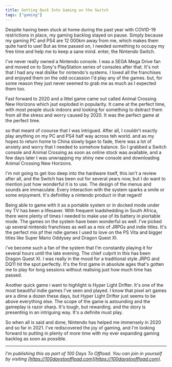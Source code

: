 ```yaml
---
title: Getting Back Into Gaming on the Switch
tags: ["gaming"]
---
```

Despite having been stuck at home during the past year with COVID-19 restrictions in place, my gaming backlog stayed on pause. Simply because my gaming PC and PS4 are 12 000km away from me, which makes them quite hard to use! But as time passed on, I needed something to occupy my free time and help me to keep a sane mind. enter, the Nintendo Switch.

I've never really owned a Nintendo console. I was a SEGA Mega Drive fan and moved on to Sony's PlayStation series of consoles after that. It's not that I had any real dislike for nintendo's systems. I loved all the franchises and enjoyed them on the odd occassion I'd play any of the games. but, for some reason they just never seemed to grab me as much as I expected them too.

Fast forward to 2020 and a littel game came out called Animal Crossing New Horizons which jsut exploded in popularity. It came at the perfect time, with most people stuck indoors and looking for something to dsitract them from all the stress and worry caused by 2020. It was the perfect game at the perfect time.

so that meant of coourse that I was intrigued. After all, I couldn't exactly play anything on my PC and PS4 half way across teh world. and as my hopes to return home to China slowly bgan to fade, there was a lot of anxiety and worry that I needed to somehow balance. So I grabbed a Switch console and Animal Crossing as soon as online stock was available, and a few days later I was unwrapping my shiny new console and downloading Animal Crossing New Horizons.

I'm not going to get itoo deep into the hardware itself, this isn't a review after all, and the Switch has been out for several years now, but I do want to mention just how wonderful it is to use. The design of the menus and sounds are immaculate. Every interaction with the system sparks a smile or some enjoyment. It's definitley a nintendo product in that regard!

Being able to game with it as a portable system or in docked mode under my TV has been a lifesaver. With frequent loadshedding in South Africa, there were plenty of times I needed to make use of its battery in piortable mode. The games on the system have been wonderful as well. I've picked up several nintendo franchises as well as a mix of JRPGs and indie titles. It's the perfect mix pf thei ndie games I used to love on the PS Vita and bigger titles like Super Mario Oddysey and Dragon Quest XI.

i've become such a fan of the system that I'm constantly playing it for several hours until the late evening. The chief culprit in this has been Dragon Quest XI. I was really in the mood for a traditional style JRPG and DQ11 hit the spot perfectly. It's the first game in absolute ages that's gotten me to play for long sessions without realising just how much time has passed.

Another quick game i want to highlight is Hyper Light Drifter. It's one of the most beautiful indie games I've seen and played. I know that pixel art games are a dime a dozen these days, but Hyper Light Drifter just seems to be above everything else. The scope of the game is astounding and the gameplay is razor sharp. It's tough, but rewarding. and the story is presenting in an intriguing way. It's a definite must play.

So when all is said and done, Nintendo has helped me immensely in 2020 and so far in 2021. I've rediscovered the joy of gaming, and I'm looking forward to putting in plenty of more time with my ever expanding gaming backlog as soon as possible.

-----

*I’m publishing this as part of 100 Days To Offload. You can join in yourself by visiting [https://100daystooffload.com](https://100daystooffload.com).*
